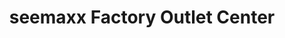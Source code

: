 ---
title: "seemaxx Factory Outlet Center"
url: /radolfzell-am-bodensee/seemaxx-factory-outlet-center/
shop: Modehaus
---